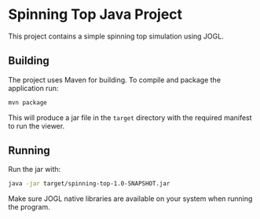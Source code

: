 # Spinning Top Java Project

This project contains a simple spinning top simulation using JOGL.

## Building

The project uses Maven for building. To compile and package the application run:

```bash
mvn package
```

This will produce a jar file in the `target` directory with the required manifest to run the viewer.

## Running

Run the jar with:

```bash
java -jar target/spinning-top-1.0-SNAPSHOT.jar
```

Make sure JOGL native libraries are available on your system when running the program.

